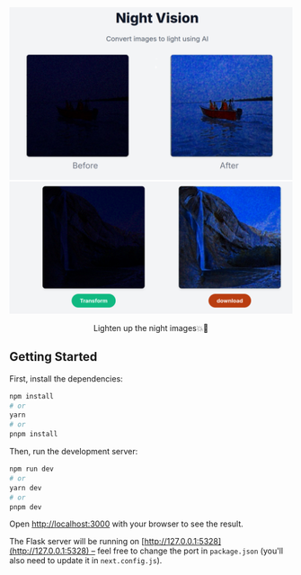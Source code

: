 <p align="center">
  <img src="./public/screenshot2.png">
  <img src="./public/screenshot1.png">
</p>

<p align="center">Lighten up the night images💥🧨</p>

## Getting Started

First, install the dependencies:

```bash
npm install
# or
yarn
# or
pnpm install 
```

Then, run the development server:

```bash
npm run dev
# or
yarn dev
# or
pnpm dev
```

Open [http://localhost:3000](http://localhost:3000) with your browser to see the result.

The Flask server will be running on [http://127.0.0.1:5328](http://127.0.0.1:5328) – feel free to change the port in `package.json` (you'll also need to update it in `next.config.js`).
